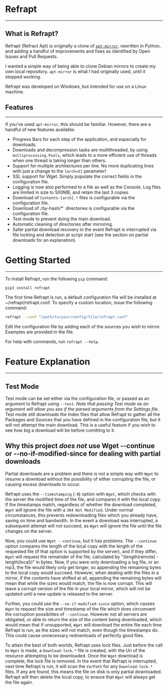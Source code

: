 # **Refrapt**
-------------

## What is Refrapt?
Refrapt (Refract Apt) is originally a clone of [`apt-mirror`](https://github.com/apt-mirror/apt-mirror), rewritten in Python, and adding a handful of improvements and fixes as identified by Open Issues and Pull Requests.

I wanted a simple way of being able to clone Debian mirrors to create my own local repository. `apt-mirror` is what I had originally used, until it stopped working.

Refrapt was developed on Windows, but intended for use on a Linux machine.

## Features
-------------
If you've used `apt-mirror`, this should be familiar. However, there are a handful of new features available:
* Progress Bars for each step of the application, and especially for downloads.
* Downloads and decompression tasks are multithreaded, by using `multiprocessing.Pools`, which leads to a more efficient use of threads when one thread is taking longer than others.
* Support for multiple architectures per line. No more duplicating lines with just a change to the `[arch=X]` parameter!
* SSL support for Wget. Simply populate the correct fields in the configuration file.
* Logging is now also performed to a file as well as the Console. Log files are limited in size to 500MB, and retain the last 3 copies.
* Download of `Contents-[arch].*` files is configurable via the configuration file.
* Download of `/`by-hash/*` directories is configurable via the configuration file.
* Test mode to prevent doing the main download.
* Automatic cleaning of directories after mirroring.
* Safer partial download recovery in the event Refrapt is interrupted via file locking and detection at script start (see the section on partial downloads for an explanation).

# Getting Started
-------------
To install Refrapt, run the following `pip` command:
```sh
pip3 install refrapt
```

The first time Refrapt is run, a default configuration file will be installed at ~/refrapt/refrapt.conf. To specify a custom location, issue the following command:
```sh
refrapt --conf "/path/to/your/config/file/refrapt.conf"
```

Edit the configuration file by adding each of the sources you wish to mirror. Examples are provided in the file.

For help with commands, run `refrapt --help`.

# Feature Explanation
-------------

## Test Mode
Test mode can be set either via the configuration file, or passed as an argument to Refrapt using `--test`. *Note that passing Test mode as an argument will allow you see if the parsed arguments from the Settings file*. Test mode still downloads the Index files that allow Refrapt to gather all the Packages and Sources that you have defined in the configuration file, but it will not attempt the main download. This is a useful feature if you wish to see how big a download will be before comitting to it.

## Why this project ***does not*** use Wget --continue or --no-if-modified-since for dealing with partial downloads
Partial downloads are a problem and there is not a simple way with `Wget` to resume a download without the possibility of either corrupting the file, or causing excess downloads to occur. 

Refrapt uses the `--timestamping` (`-N`) option with `Wget`, which checks with the server the modified time of the file, and compares it with the local copy. If the timestamps match, regardless of whether the download completed, `Wget` will ignore the file with a `304 Not Modified`. Under normal circumstances, this prevents redownloading files which you already have, saving on time and bandwidth. In the event a download was interrupted, a subsequent attempt will not succeed, as `Wget` will ignore the file until the file changes on the server.

Now, you could use `Wget --continue`, but it has problems. The `--continue` option compares the length of the local copy with the length of the requested file (if that option is supported by the server), and if they differ, `Wget` will request the remainder of the file, calculated by "(length(remote) - length(local))" in bytes. Now, if you were only downloading a log file, or an mp3, the file would likely only get longer, so appending the remaining bytes to the local copy would succeed. However, when dealing with the files in a mirror, if the contents have shifted at all, appending the remaining bytes will mean that while the sizes would match, the file is now corrupt. This will leave a corrupt version of the file in your local mirror, which will not be updated until a new update is released to the server.

Further, you could use the `--no-if-modified-since` option, which causes `Wget` to request the size and timestamp of the file which does circumvent the corruption possibilites of `--continue`. However not all servers are obligated, or able to return the size of the content being downloaded, which would mean that if unsupported, `Wget` will download the entire file each time Refrapt is run, as the sizes will not match, even though the timestamps do. This could cause unnecessary redownloads of perfectly good files.

To attain the best of both worlds, Refrapt uses lock files. Just before the call to `Wget` is made, a `Download-lock.*` file is created, with the Uri of the resource attempting to be downloaded. Once the `Wget` download is complete, the lock file is removed. In the event that Refrapt is interrupted, next time Refrapt is run, it will scan the `VarPath` for any `Download-lock.*` files. If any are found, this means the file on disk is only partial downloaded. Refrapt will then delete the local copy, to ensure that `Wget` will always get the file again.
